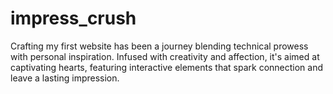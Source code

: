# impress_crush
Crafting my first website has been a journey blending technical prowess with personal inspiration. Infused with creativity and affection, it's aimed at captivating hearts, featuring interactive elements that spark connection and leave a lasting impression.
